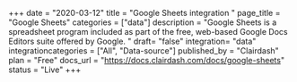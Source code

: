 +++
date = "2020-03-12"
title = "Google Sheets integration "
page_title = "Google Sheets"
categories = ["data"] 
description = "Google Sheets is a spreadsheet program included as part of the free, web-based Google Docs Editors suite offered by Google. "
draft= "false"
integration= "data"
integrationcategories = ["All", "Data-source"]
published_by = "Clairdash"
plan = "Free"
docs_url = "https://docs.clairdash.com/docs/google-sheets"
status = "Live" 
+++
